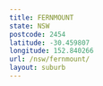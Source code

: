 ```yaml
---
title: FERNMOUNT
state: NSW
postcode: 2454
latitude: -30.459807
longitude: 152.840266
url: /nsw/fernmount/
layout: suburb
---
```

